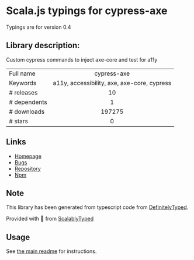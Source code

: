 
# Scala.js typings for cypress-axe

Typings are for version 0.4

## Library description:
Custom cypress commands to inject axe-core and test for a11y

|                    |                 |
| ------------------ | :-------------: |
| Full name          | cypress-axe |
| Keywords           | a11y, accessibility, axe, axe-core, cypress |
| # releases         | 10 |
| # dependents       | 1 |
| # downloads        | 197275 |
| # stars            | 0 |

## Links
- [Homepage](https://github.com/avanslaars/cypress-axe#readme)
- [Bugs](https://github.com/avanslaars/cypress-axe/issues)
- [Repository](https://github.com/avanslaars/cypress-axe)
- [Npm](https://www.npmjs.com/package/cypress-axe)
    


## Note
This library has been generated from typescript code from [DefinitelyTyped](https://definitelytyped.org).

Provided with :purple_heart: from [ScalablyTyped](https://github.com/oyvindberg/ScalablyTyped)

## Usage
See [the main readme](../../readme.md) for instructions.


